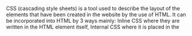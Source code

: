 CSS (cascading style sheets) is a tool used to describe the layout of the elements that have been created in the website by the use of HTML. 
It can be incorporated into HTML by 3 ways mainly: Inline CSS where they are written in the HTML element itself, Internal CSS where it is placed in the <style> element of the HTML and finally external CSS which has to be linked into the HTML document by the use of link element. 
CSS is used to define styles for your web pages, including the design, layout and variations in display for different devices and screen sizes. There are various things that are offered by CSS such as classes, ids and flex box which make styling the entire webpage that much easier and more convenient. It also helps to simplify the process of styling HTML elements. 